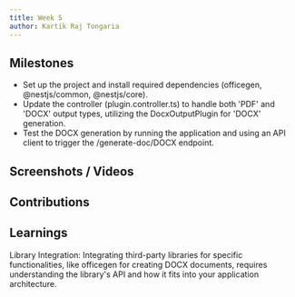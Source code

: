 ```yaml
---
title: Week 5
author: Kartik Raj Tongaria  
---
```


## Milestones
- Set up the project and install required dependencies (officegen, @nestjs/common, @nestjs/core).
- Update the controller (plugin.controller.ts) to handle both 'PDF' and 'DOCX' output types, utilizing the DocxOutputPlugin for 'DOCX' generation.
- Test the DOCX generation by running the application and using an API client to trigger the /generate-doc/DOCX endpoint.

## Screenshots / Videos 

## Contributions

## Learnings
Library Integration: Integrating third-party libraries for specific functionalities, like officegen for creating DOCX documents, requires understanding the library's API and how it fits into your application architecture.